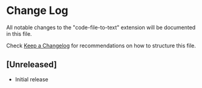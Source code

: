 # Change Log

All notable changes to the "code-file-to-text" extension will be documented in this file.

Check [Keep a Changelog](http://keepachangelog.com/) for recommendations on how to structure this file.

## [Unreleased]

- Initial release
